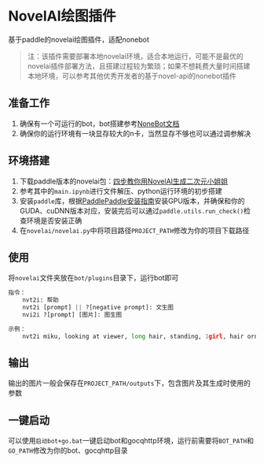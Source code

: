 # NovelAI绘图插件

基于paddle的novelai绘图插件，适配nonebot

> 注：该插件需要部署本地novelai环境，适合本地运行，可能不是最优的novelai插件部署方法，且搭建过程较为繁琐；如果不想耗费大量时间搭建本地环境，可以参考其他优秀开发者的基于novel-api的nonebot插件

## 准备工作

1. 确保有一个可运行的bot，bot搭建参考[NoneBot文档](https://v2.nonebot.dev/docs/)
2. 确保你的运行环境有一块显存较大的n卡，当然显存不够也可以通过调参解决

## 环境搭建

1. 下载paddle版本的novelai包：[四步教你用NovelAI生成二次元小姐姐](https://aistudio.baidu.com/aistudio/projectdetail/4710661)
2. 参考其中的`main.ipynb`进行文件解压、python运行环境的初步搭建
3. 安装`paddle`库，根据[PaddlePaddle安装指南](https://www.paddlepaddle.org.cn/documentation/docs/zh/install/index_cn.html)安装GPU版本，并确保和你的GUDA、cuDNN版本对应，安装完后可以通过`paddle.utils.run_check()`检查环境是否安装正确
4. 在`novelai/novelai.py`中将项目路径`PROJECT_PATH`修改为你的项目下载路径

## 使用

将`novelai`文件夹放在`bot/plugins`目录下，运行bot即可

```python
指令：
    nvt2i: 帮助
    nvt2i [prompt] || ?[negative prompt]: 文生图
    nvi2i ?[prompt] [图片]: 图生图 

示例：
    nvt2i miku, looking at viewer, long hair, standing, 1girl, hair ornament, hair flower, cute, jacket, white flower, white dress
```

## 输出

输出的图片一般会保存在`PROJECT_PATH/outputs`下，包含图片及其生成时使用的参数

## 一键启动

可以使用`启动bot+go.bat`一键启动bot和gocqhttp环境，运行前需要将`BOT_PATH`和`GO_PATH`修改为你的bot、gocqhttp目录

